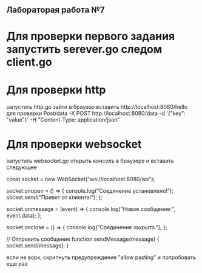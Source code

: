 ## Лабораторая работа №7

# Для проверки первого задания запустить serever.go следом client.go

# Для проверки http
запустить http.go зайти в браузер вставить http://localhost:8080/hello
для проверки Post/data
-X POST http://localhost:8080/data -d '{"key": "value"}' -H "Content-Type: application/json"


# Для проверки websocket
запустить websocket.go открыть консоль в браузере и вставить следующее 


const socket = new WebSocket("ws://localhost:8080/ws");

socket.onopen = () => {
    console.log("Соединение установлено!");
    socket.send("Привет от клиента!");
};

socket.onmessage = (event) => {
    console.log("Новое сообщение:", event.data);
};

socket.onclose = () => {
    console.log("Соединение закрыто.");
};

// Отправить сообщение
function sendMessage(message) {
    socket.send(message);
}

если не ворк, скрипнуть предупреждение "allow pasting" и попробовать еще раз 
